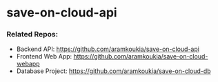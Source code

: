 # save-on-cloud-api

### Related Repos: 
* Backend API: https://github.com/aramkoukia/save-on-cloud-api
* Frontend Web App: https://github.com/aramkoukia/save-on-cloud-webapp
* Database Project: https://github.com/aramkoukia/save-on-cloud-db

